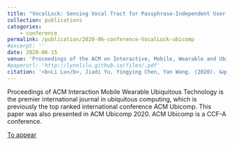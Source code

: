 ```yaml
---
title: "VocalLock: Sensing Vocal Tract for Passphrase-Independent User Authentication Leveraging Acoustic Signals on Smartphones"
collection: publications
catogories: 
    - conference
permalink: /publication/2020-06-conference-VocalLock-ubicomp
#excerpt: ''
date: 2020-06-15
venue: 'Proceedings of the ACM on Interactive, Mobile, Wearable and Ubiquitous Technologies (IMWUT)'
#paperurl: 'http://lynnlilu.github.io/files/.pdf'
citation: '<b>Li Lu</b>, Jiadi Yu, Yingying Chen, Yan Wang. (2020). &quot;VocalLock: Sensing Vocal Tract for Passphrase-Independent User Authentication Leveraging Acoustic Signals on Smartphones.&quot; <i>Proceedings of the ACM on Interactive, Mobile, Wearable and Ubiquitous Technologies (IMWUT)</i>. 4(2), pp. 51:1-51:24. Cancun, Mexico. doi: 10.1145/3397320.'
---
```


Proceedings of ACM Interaction Mobile Wearable Ubiquitous Technology is the premier international journal in ubiquitous computing, which is previously the top ranked international conference ACM Ubicomp. This paper was also presented in ACM Ubicomp 2020. ACM Ubicomp is a CCF-A conference. 


[To appear](https://dl.acm.org/citation.cfm?id=3397320)

